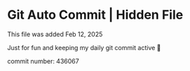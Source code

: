 # Git Auto Commit | Hidden File

This file was added Feb 12, 2025

Just for fun and keeping my daily git commit active 🤪

commit number: 436067
